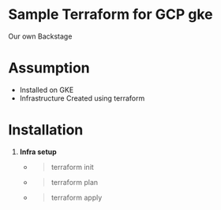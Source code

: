 # Sample Terraform for GCP gke
Our own Backstage

# Assumption

* Installed on GKE
* Infrastructure Created using terraform

# Installation

1. **Infra setup**
    * > terraform init
    * > terraform plan
    * > terraform apply